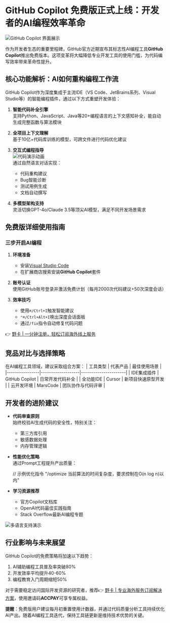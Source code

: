# GitHub Copilot 免费版正式上线：开发者的AI编程效率革命

![GitHub Copilot 界面展示](https://bbtdd.com/wp-content/uploads/img/45628182.webp)

作为开发者生态的重要里程碑，GitHub官方近期宣布其标志性AI编程工具**GitHub Copilot**推出免费版本。这项变革将大幅降低专业开发工具的使用门槛，为代码编写效率带来革命性提升。

## 核心功能解析：AI如何重构编程工作流
GitHub Copilot作为深度集成于主流IDE（VS Code、JetBrains系列、Visual Studio等）的智能编程插件，通过以下方式重塑开发体验：

1. **智能代码补全引擎**  
   支持Python、JavaScript、Java等20+编程语言的上下文感知补全，能自动生成完整函数与算法模块

2. **全项目上下文理解**  
   基于10亿+代码库训练的模型，可跨文件进行代码优化建议

3. **交互式编程指导**  
   ![代码演示动画](https://bbtdd.com/wp-content/uploads/img/743416195724170.webp)  
   通过自然语言对话实现：
   - 代码重构建议
   - Bug智能诊断
   - 测试用例生成
   - 文档自动撰写

4. **多模型架构支持**  
   灵活切换GPT-4o/Claude 3.5等顶尖AI模型，满足不同开发场景需求

## 免费版详细使用指南
### 三步开启AI编程
1. **环境准备**  
   - 安装[Visual Studio Code](https://code.visualstudio.com/)
   - 在扩展商店搜索安装**GitHub Copilot**套件

2. **账号认证**  
   使用GitHub账号登录并激活免费计划（每月2000次代码建议+50次深度会话）

3. **效率技巧**  
   - 使用`⌘/Ctrl+I`触发智能建议
   - `⌃⌘/Ctrl+Alt+I`唤出深度会话面板
   - 通过`/fix`指令自动修复代码问题

👉 [野卡 | 一分钟注册，轻松订阅海外线上服务](https://bbtdd.com/yeka)

## 竞品对比与选择策略
在AI编程工具领域，建议采取组合方案：
| 工具类型       | 代表产品          | 最佳使用场景         |
|----------------|-------------------|----------------------|
| IDE集成插件    | GitHub Copilot    | 日常开发代码补全     |
| 全功能IDE      | Cursor            | 新项目快速原型开发   |
| 云开发环境     | MarsCode          | 团队协作与代码评审   |

## 开发者的进阶建议
- **代码审查原则**  
  始终校验AI生成代码的安全性，特别关注：
  - 第三方库引用
  - 敏感数据处理
  - 内存管理逻辑

- **性能优化策略**  
  通过Prompt工程提升产出质量：
  
  // 示例优化指令
  "/optimize 当前算法的时间复杂度，要求控制在O(n log n)以内"
  

- **学习资源推荐**  
  - 官方Copilot文档库
  - OpenAI代码最佳实践指南
  - Stack Overflow最新AI编程专题

![多语言支持演示](https://bbtdd.com/wp-content/uploads/img/872530917.webp)

## 行业影响与未来展望
GitHub Copilot的免费策略将加速以下趋势：
1. AI辅助编程工具普及率突破80%
2. 开发效率平均提升40-60%
3. 编程教育入门周期缩短50%

对于需要稳定访问国际开发资源的研究者，推荐👉 [野卡 | 专业海外服务订阅解决方案](https://bbtdd.com/yeka)，使用邀请码**ACCPAY**可享专属权益。

**提醒**：免费版用户建议每月初重置使用计数器，并通过代码质量分析工具持续优化AI产出。随着AI编程工具迭代，保持工具链更新是维持技术优势的关键。